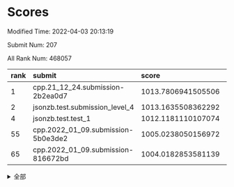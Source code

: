# Scores

Modified Time: 2022-04-03 20:13:19

Submit Num: 207

All Rank Num: 468057

| rank |               submit               |       score        |       sigma        | pk_num |
| :--- | :--------------------------------- | :----------------- | :----------------- | :----- |
| 1    | cpp.21_12_24.submission-2b2ea0d7   | 1013.7806941505506 | 0.8294423647928051 | 9046   |
| 2    | jsonzb.test.submission_level_4     | 1013.1635508362292 | 0.8166555777949734 | 9045   |
| 4    | jsonzb.test.test_1                 | 1012.1181110107074 | 0.8163210309119322 | 9042   |
| 55   | cpp.2022_01_09.submission-5b0e3de2 | 1005.0238050156972 | 0.7190338573337386 | 9047   |
| 65   | cpp.2022_01_09.submission-816672bd | 1004.0182853581139 | 0.716958932524836  | 9047   |


<details>
<summary>全部</summary>

| rank |                 submit                 |       score        |       sigma        | pk_num |
| :--- | :------------------------------------- | :----------------- | :----------------- | :----- |
| 1    | cpp.21_12_24.submission-2b2ea0d7       | 1013.7806941505506 | 0.8294423647928051 | 9046   |
| 2    | jsonzb.test.submission_level_4         | 1013.1635508362292 | 0.8166555777949734 | 9045   |
| 3    | gobigger.level_3.submission_level_3_26 | 1012.5224414792553 | 0.7642924271385989 | 9043   |
| 4    | jsonzb.test.test_1                     | 1012.1181110107074 | 0.8163210309119322 | 9042   |
| 5    | gobigger.level_3.submission_level_3_0  | 1011.9797597173246 | 0.7807908535589794 | 9046   |
| 6    | gobigger.level_3.submission_level_3_8  | 1011.9115041850685 | 0.7822202137277177 | 9046   |
| 7    | gobigger.level_3.submission_level_3_25 | 1011.4852576044412 | 0.7743507170521967 | 9043   |
| 8    | gobigger.level_3.submission_level_3_32 | 1011.360356056639  | 0.7617980795688102 | 9044   |
| 9    | gobigger.level_3.submission_level_3_31 | 1011.1829198826466 | 0.7752828580030615 | 9043   |
| 10   | gobigger.level_3.submission_level_3_40 | 1010.8883246074083 | 0.7526808352018294 | 9042   |
| 11   | gobigger.level_3.submission_level_3_11 | 1010.7515559190767 | 0.7839583175290233 | 9045   |
| 12   | gobigger.level_3.submission_level_3_16 | 1010.5538980935231 | 0.7671075428370218 | 9045   |
| 13   | gobigger.level_3.submission_level_3_47 | 1010.5165747901854 | 0.7930365766139562 | 9045   |
| 14   | gobigger.level_3.submission_level_3_12 | 1010.4990592293836 | 0.7346417254193003 | 9048   |
| 15   | gobigger.level_3.submission_level_3_49 | 1010.4794669894062 | 0.7570676181433832 | 9045   |
| 16   | gobigger.level_3.submission_level_3_6  | 1010.4497706861043 | 0.7684822717376831 | 9046   |
| 17   | gobigger.level_3.submission_level_3_23 | 1010.319074801152  | 0.7504517903091544 | 9044   |
| 18   | gobigger.level_3.submission_level_3_22 | 1010.1956764742357 | 0.7564390249379003 | 9045   |
| 19   | gobigger.level_3.submission_level_3_10 | 1010.1923117143447 | 0.73599962762315   | 9046   |
| 20   | gobigger.level_3.submission_level_3_17 | 1010.1826636406429 | 0.7640528276331161 | 9043   |
| 21   | gobigger.level_3.submission_level_3_37 | 1010.162317812571  | 0.7458039723671425 | 9049   |
| 22   | gobigger.level_3.submission_level_3_33 | 1010.1422094748682 | 0.7504538674605027 | 9041   |
| 23   | gobigger.level_3.submission_level_3_38 | 1010.1355335358888 | 0.749453337966228  | 9046   |
| 24   | gobigger.level_3.submission_level_3_1  | 1010.1290311460646 | 0.7430240160551199 | 9042   |
| 25   | gobigger.level_3.submission_level_3_21 | 1010.0971178766289 | 0.7626073054865236 | 9044   |
| 26   | gobigger.level_3.submission_level_3_4  | 1010.0742819714849 | 0.7450271759971473 | 9043   |
| 27   | gobigger.level_3.submission_level_3_18 | 1010.0701114677952 | 0.7483890012450561 | 9048   |
| 28   | gobigger.level_3.submission_level_3_13 | 1010.0654752423369 | 0.7641634068111717 | 9045   |
| 29   | gobigger.level_3.submission_level_3_39 | 1010.064927524445  | 0.7605451429573168 | 9042   |
| 30   | gobigger.level_3.submission_level_3_48 | 1010.0372203616029 | 0.7410327145318402 | 9044   |
| 31   | gobigger.level_3.submission_level_3_35 | 1009.9726567772115 | 0.7569913066815961 | 9044   |
| 32   | gobigger.level_3.submission_level_3_24 | 1009.9410655039524 | 0.7505455013116455 | 9042   |
| 33   | gobigger.level_3.submission_level_3_41 | 1009.867838305748  | 0.7576531182788799 | 9049   |
| 34   | gobigger.level_3.submission_level_3_44 | 1009.7906725032891 | 0.7416771171572774 | 9052   |
| 35   | gobigger.level_3.submission_level_3_2  | 1009.7022175893293 | 0.7674214664228061 | 9044   |
| 36   | gobigger.level_3.submission_level_3_9  | 1009.6225199176879 | 0.7511588249453776 | 9049   |
| 37   | gobigger.level_3.submission_level_3_5  | 1009.6038809161162 | 0.7661737222467785 | 9044   |
| 38   | gobigger.level_3.submission_level_3_46 | 1009.5834239931819 | 0.7465340912772755 | 9044   |
| 39   | gobigger.level_3.submission_level_3_45 | 1009.5627196448581 | 0.7536513659630625 | 9048   |
| 40   | gobigger.level_3.submission_level_3_15 | 1009.4508751430112 | 0.7608381461995812 | 9042   |
| 41   | gobigger.level_3.submission_level_3_20 | 1009.4476437510641 | 0.7551362058825699 | 9046   |
| 42   | gobigger.level_3.submission_level_3_27 | 1009.4246185613624 | 0.7436512390227207 | 9045   |
| 43   | gobigger.level_3.submission_level_3_42 | 1009.3569183628917 | 0.7545089977103329 | 9044   |
| 44   | gobigger.level_3.submission_level_3_43 | 1009.3010093973724 | 0.7414601278765373 | 9039   |
| 45   | gobigger.level_3.submission_level_3_34 | 1009.2505610492468 | 0.75404794218505   | 9046   |
| 46   | gobigger.level_3.submission_level_3_19 | 1009.2287462000273 | 0.7456315440579055 | 9046   |
| 47   | gobigger.level_3.submission_level_3_7  | 1009.1148584806602 | 0.7589665194272429 | 9048   |
| 48   | gobigger.level_3.submission_level_3_14 | 1008.9355014738048 | 0.7382796907453734 | 9046   |
| 49   | gobigger.level_3.submission_level_3_28 | 1008.928821434542  | 0.7500586194771539 | 9048   |
| 50   | gobigger.level_3.submission_level_3_30 | 1008.8554254270896 | 0.7281944318524523 | 9044   |
| 51   | gobigger.level_3.submission_level_3_3  | 1008.328784648892  | 0.7264030588875406 | 9049   |
| 52   | gobigger.level_3.submission_level_3_36 | 1008.269475509302  | 0.7449227822837013 | 9047   |
| 53   | gobigger.level_3.submission_level_3_29 | 1007.714447391104  | 0.7457508870589785 | 9047   |
| 54   | gobigger.level_1.submission_level_1_42 | 1005.0582437739116 | 0.70828233531736   | 9043   |
| 55   | cpp.2022_01_09.submission-5b0e3de2     | 1005.0238050156972 | 0.7190338573337386 | 9047   |
| 56   | gobigger.level_1.submission_level_1_13 | 1004.9231743600827 | 0.7145675430341502 | 9044   |
| 57   | gobigger.level_1.submission_level_1_41 | 1004.7721902626504 | 0.7161154754118836 | 9045   |
| 58   | gobigger.level_1.submission_level_1_34 | 1004.6322418572648 | 0.7202713270228357 | 9047   |
| 59   | gobigger.level_1.submission_level_1_12 | 1004.5501809093835 | 0.709482748818002  | 9050   |
| 60   | gobigger.level_1.submission_level_1_24 | 1004.4919204423362 | 0.728997895183032  | 9041   |
| 61   | gobigger.level_1.submission_level_1_19 | 1004.4227766264484 | 0.7138899343901232 | 9047   |
| 62   | gobigger.level_1.submission_level_1_44 | 1004.3608199797075 | 0.7176219966962749 | 9039   |
| 63   | gobigger.level_1.submission_level_1_43 | 1004.3186379548825 | 0.7134896004778466 | 9046   |
| 64   | gobigger.level_1.submission_level_1_49 | 1004.2635672025391 | 0.7231444837508014 | 9046   |
| 65   | cpp.2022_01_09.submission-816672bd     | 1004.0182853581139 | 0.716958932524836  | 9047   |
| 66   | gobigger.level_1.submission_level_1_21 | 1004.006571566144  | 0.7216110672261148 | 9041   |
| 67   | gobigger.level_1.submission_level_1_11 | 1003.9792403196711 | 0.7109405149198068 | 9041   |
| 68   | gobigger.level_1.submission_level_1_32 | 1003.8506036771687 | 0.705788645177286  | 9041   |
| 69   | gobigger.level_1.submission_level_1_15 | 1003.8231503859685 | 0.7314325980156597 | 9047   |
| 70   | gobigger.level_1.submission_level_1_47 | 1003.7889669694619 | 0.7071698074091178 | 9043   |
| 71   | gobigger.level_1.submission_level_1_27 | 1003.7788194944488 | 0.722320536530923  | 9046   |
| 72   | gobigger.level_1.submission_level_1_38 | 1003.7433065267592 | 0.7142700044404525 | 9044   |
| 73   | gobigger.level_1.submission_level_1_6  | 1003.7423350794955 | 0.707300657599734  | 9043   |
| 74   | gobigger.level_1.submission_level_1_1  | 1003.5067894020887 | 0.7255086783542873 | 9045   |
| 75   | gobigger.level_1.submission_level_1_40 | 1003.4688235689778 | 0.7188741879977287 | 9044   |
| 76   | gobigger.level_1.submission_level_1_14 | 1003.4596195231903 | 0.725223309213449  | 9043   |
| 77   | gobigger.level_1.submission_level_1_39 | 1003.3820428761496 | 0.7331463571541212 | 9044   |
| 78   | gobigger.level_1.submission_level_1_17 | 1003.3600221827232 | 0.7216925003725372 | 9041   |
| 79   | gobigger.level_1.submission_level_1_10 | 1003.3268571393833 | 0.7179862545489679 | 9044   |
| 80   | gobigger.level_1.submission_level_1_7  | 1003.2668438315703 | 0.7082480469876212 | 9045   |
| 81   | gobigger.level_1.submission_level_1_26 | 1003.2562708367299 | 0.7351142978824377 | 9045   |
| 82   | gobigger.level_1.submission_level_1_35 | 1003.2273544630601 | 0.7212992057174796 | 9041   |
| 83   | gobigger.level_1.submission_level_1_2  | 1003.2253158591956 | 0.7147668244762907 | 9047   |
| 84   | gobigger.level_1.submission_level_1_30 | 1003.2133099909299 | 0.724751004437413  | 9044   |
| 85   | gobigger.level_1.submission_level_1_45 | 1003.1689349680763 | 0.7386105170211639 | 9045   |
| 86   | gobigger.level_1.submission_level_1_36 | 1003.1588317657701 | 0.7082282735399619 | 9045   |
| 87   | gobigger.level_1.submission_level_1_37 | 1003.1542409278835 | 0.7235452999065652 | 9050   |
| 88   | gobigger.level_1.submission_level_1_16 | 1003.1236425834111 | 0.7237014938976895 | 9045   |
| 89   | gobigger.level_1.submission_level_1_29 | 1003.1180378478791 | 0.7172511898258839 | 9044   |
| 90   | gobigger.level_1.submission_level_1_0  | 1003.0902692828759 | 0.7092016917479506 | 9049   |
| 91   | gobigger.level_1.submission_level_1_20 | 1003.0655701434525 | 0.7007859717549485 | 9049   |
| 92   | gobigger.level_1.submission_level_1_33 | 1003.0127774924143 | 0.7258457393379487 | 9045   |
| 93   | gobigger.level_1.submission_level_1_9  | 1002.9956895059037 | 0.7024766296312093 | 9048   |
| 94   | gobigger.level_1.submission_level_1_46 | 1002.9697657831849 | 0.717657686872878  | 9041   |
| 95   | gobigger.level_1.submission_level_1_23 | 1002.8683574094939 | 0.7019518105150371 | 9046   |
| 96   | gobigger.level_1.submission_level_1_28 | 1002.8148032760491 | 0.720750391840218  | 9048   |
| 97   | gobigger.level_1.submission_level_1_31 | 1002.7700293262487 | 0.7145165288284071 | 9042   |
| 98   | gobigger.level_1.submission_level_1_18 | 1002.7610742109904 | 0.7298916706008829 | 9043   |
| 99   | gobigger.level_1.submission_level_1_25 | 1002.6262024151058 | 0.7152692167637434 | 9046   |
| 100  | gobigger.level_1.submission_level_1_4  | 1002.3014880144455 | 0.7155850888484846 | 9041   |
| 101  | gobigger.level_1.submission_level_1_22 | 1002.1210297338823 | 0.7201142123145584 | 9044   |
| 102  | gobigger.level_1.submission_level_1_48 | 1002.0133870211303 | 0.7187512002709096 | 9045   |
| 103  | gobigger.level_1.submission_level_1_3  | 1001.9565312457377 | 0.7101088252713527 | 9038   |
| 104  | gobigger.level_1.submission_level_1_8  | 1001.8029485793452 | 0.7176433598899365 | 9041   |
| 105  | gobigger.level_1.submission_level_1_5  | 1001.7608424382672 | 0.7211578031133462 | 9040   |
| 106  | gobigger.random.submission_random_7    | 997.7578490459885  | 0.7012774740704042 | 9046   |
| 107  | gobigger.random.submission_random_14   | 997.4288960180222  | 0.7106378105478445 | 9046   |
| 108  | gobigger.random.submission_random_48   | 997.1046588638088  | 0.7127628096750913 | 9044   |
| 109  | gobigger.random.submission_random_46   | 997.0543862593316  | 0.7034344977031913 | 9044   |
| 110  | gobigger.random.submission_random_36   | 996.9688925266919  | 0.7162429317535698 | 9041   |
| 111  | gobigger.random.submission_random_23   | 996.9627409694028  | 0.7190010751771662 | 9049   |
| 112  | gobigger.random.submission_random_6    | 996.9282021665549  | 0.7172272545700741 | 9046   |
| 113  | gobigger.random.submission_random_13   | 996.8898067372644  | 0.7130552082753    | 9045   |
| 114  | gobigger.random.submission_random_9    | 996.6867838248219  | 0.7009238201500461 | 9045   |
| 115  | gobigger.random.submission_random_30   | 996.5789558260334  | 0.6975242750014008 | 9045   |
| 116  | gobigger.random.submission_random_42   | 996.5699118389291  | 0.7158191512754876 | 9044   |
| 117  | gobigger.random.submission_random_24   | 996.5386241544278  | 0.7040996459270102 | 9044   |
| 118  | gobigger.random.submission_random_12   | 996.5338490422135  | 0.7169073495044083 | 9045   |
| 119  | gobigger.random.submission_random_27   | 996.5061103346097  | 0.7129279154385253 | 9043   |
| 120  | gobigger.random.submission_random_3    | 996.4519671569212  | 0.7111238591390024 | 9048   |
| 121  | gobigger.random.submission_random_44   | 996.4114882691003  | 0.7195105455905857 | 9046   |
| 122  | gobigger.random.submission_random_22   | 996.3693370795896  | 0.7079477861784427 | 9042   |
| 123  | gobigger.random.submission_random_31   | 996.3478052587842  | 0.7105556797461897 | 9042   |
| 124  | gobigger.random.submission_random_10   | 996.1945411116544  | 0.7200733906841293 | 9042   |
| 125  | gobigger.random.submission_random_41   | 996.0900732499368  | 0.7016270655427029 | 9047   |
| 126  | gobigger.random.submission_random_34   | 995.9814486532521  | 0.714082885268646  | 9044   |
| 127  | gobigger.random.submission_random_4    | 995.8896153385838  | 0.7021513397674233 | 9044   |
| 128  | gobigger.random.submission_random_29   | 995.8772978241783  | 0.7288662720718732 | 9040   |
| 129  | gobigger.random.submission_random_26   | 995.8687427886467  | 0.6995639557979346 | 9044   |
| 130  | gobigger.random.submission_random_5    | 995.8645754605662  | 0.7055834683978323 | 9043   |
| 131  | gobigger.random.submission_random_2    | 995.8567432904445  | 0.7114571119798474 | 9043   |
| 132  | gobigger.random.submission_random_15   | 995.8516698215598  | 0.7048377755431809 | 9045   |
| 133  | gobigger.random.submission_random_45   | 995.8172968732732  | 0.7207928626799895 | 9045   |
| 134  | gobigger.random.submission_random_47   | 995.8110550873538  | 0.7088296890361032 | 9045   |
| 135  | gobigger.random.submission_random_49   | 995.8048438257628  | 0.7165647848216053 | 9050   |
| 136  | gobigger.random.submission_random_0    | 995.7686478885381  | 0.7138953645654443 | 9040   |
| 137  | gobigger.random.submission_random_11   | 995.7416088214713  | 0.7131372415974131 | 9038   |
| 138  | gobigger.random.submission_random_28   | 995.5960790719275  | 0.7198020472426788 | 9046   |
| 139  | gobigger.random.submission_random_32   | 995.4463663629981  | 0.7137169807837092 | 9043   |
| 140  | gobigger.random.submission_random_8    | 995.3113784027006  | 0.7105819461442882 | 9046   |
| 141  | gobigger.random.submission_random_40   | 995.2659397593028  | 0.7221861001935194 | 9044   |
| 142  | gobigger.random.submission_random_33   | 995.1402278247097  | 0.704024226502385  | 9049   |
| 143  | gobigger.random.submission_random_18   | 995.0874652450635  | 0.7207881486694747 | 9044   |
| 144  | gobigger.random.submission_random_20   | 995.0147476522063  | 0.7239510335775186 | 9043   |
| 145  | gobigger.random.submission_random_25   | 994.9603328503631  | 0.7222201653303492 | 9046   |
| 146  | gobigger.random.submission_random_38   | 994.9561970514583  | 0.7239014491878981 | 9047   |
| 147  | gobigger.random.submission_random_17   | 994.949208242739   | 0.7072620799074113 | 9041   |
| 148  | gobigger.random.submission_random_1    | 994.9074546227725  | 0.696973905374956  | 9044   |
| 149  | gobigger.random.submission_random_37   | 994.8494545665712  | 0.7313838700211337 | 9037   |
| 150  | gobigger.random.submission_random_21   | 994.7661685058115  | 0.7295690372516818 | 9045   |
| 151  | gobigger.random.submission_random_16   | 994.7402926645801  | 0.7294226191899165 | 9044   |
| 152  | gobigger.random.submission_random_43   | 994.6713824523747  | 0.7069772966056047 | 9044   |
| 153  | gobigger.random.submission_random_35   | 994.5384881174213  | 0.7198446317297157 | 9045   |
| 154  | gobigger.random.submission_random_19   | 994.5238080265672  | 0.7152384130512575 | 9043   |
| 155  | gobigger.random.submission_random_39   | 994.4648116254878  | 0.7197809612716444 | 9041   |
| 156  | gobigger.level_2.submission_level_2_40 | 993.9817605696833  | 0.737792457573417  | 9042   |
| 157  | gobigger.level_2.submission_level_2_38 | 993.8221105353815  | 0.7458549829793164 | 9046   |
| 158  | gobigger.level_2.submission_level_2_35 | 993.7542924724081  | 0.7378145285510235 | 9045   |
| 159  | gobigger.level_2.submission_level_2_22 | 993.7135321298414  | 0.7292037346036851 | 9042   |
| 160  | gobigger.level_2.submission_level_2_26 | 993.3785875918071  | 0.7442336215134513 | 9042   |
| 161  | gobigger.level_2.submission_level_2_20 | 993.3666427820488  | 0.7417790011360199 | 9044   |
| 162  | gobigger.level_2.submission_level_2_12 | 993.3647738860733  | 0.7443873982074807 | 9045   |
| 163  | gobigger.level_2.submission_level_2_30 | 993.2611773307152  | 0.7178413330281483 | 9042   |
| 164  | gobigger.level_2.submission_level_2_31 | 993.2150686002403  | 0.7288436586011263 | 9047   |
| 165  | gobigger.level_2.submission_level_2_15 | 993.1594212462442  | 0.7388020092352812 | 9045   |
| 166  | gobigger.level_2.submission_level_2_42 | 993.1419651855593  | 0.7307448357007759 | 9051   |
| 167  | gobigger.level_2.submission_level_2_47 | 993.0791014424984  | 0.7250017671898201 | 9046   |
| 168  | gobigger.level_2.submission_level_2_13 | 992.9300307936404  | 0.7429796385926616 | 9046   |
| 169  | gobigger.level_2.submission_level_2_23 | 992.8635833146292  | 0.7290658917129162 | 9048   |
| 170  | gobigger.level_2.submission_level_2_9  | 992.7665888325901  | 0.7458676886344009 | 9042   |
| 171  | gobigger.level_2.submission_level_2_43 | 992.669962355147   | 0.7437434615230863 | 9048   |
| 172  | gobigger.level_2.submission_level_2_46 | 992.6479502653592  | 0.7455385902330516 | 9047   |
| 173  | gobigger.level_2.submission_level_2_2  | 992.6422181370534  | 0.7302488382237136 | 9046   |
| 174  | gobigger.level_2.submission_level_2_25 | 992.4979152203306  | 0.7373414991161501 | 9044   |
| 175  | gobigger.level_2.submission_level_2_21 | 992.476973133579   | 0.742872646305715  | 9046   |
| 176  | gobigger.level_2.submission_level_2_48 | 992.4720449739826  | 0.7424651035276811 | 9045   |
| 177  | gobigger.level_2.submission_level_2_33 | 992.4708498392648  | 0.7334160153803156 | 9045   |
| 178  | gobigger.level_2.submission_level_2_17 | 992.4572004648485  | 0.756343058564894  | 9047   |
| 179  | gobigger.level_2.submission_level_2_41 | 992.4551302995145  | 0.7416212504591212 | 9049   |
| 180  | gobigger.level_2.submission_level_2_10 | 992.3793646200832  | 0.7613397296042104 | 9043   |
| 181  | gobigger.level_2.submission_level_2_1  | 992.2994162112021  | 0.7468133883086552 | 9046   |
| 182  | gobigger.level_2.submission_level_2_7  | 992.2407471867936  | 0.7511040966920041 | 9044   |
| 183  | gobigger.level_2.submission_level_2_18 | 992.2177553276196  | 0.745481740838237  | 9046   |
| 184  | gobigger.level_2.submission_level_2_16 | 992.1484616173592  | 0.7395326702178463 | 9048   |
| 185  | gobigger.level_2.submission_level_2_49 | 992.1016745044826  | 0.7333262990316455 | 9045   |
| 186  | gobigger.level_2.submission_level_2_44 | 992.0551974893235  | 0.7415992733552154 | 9046   |
| 187  | gobigger.level_2.submission_level_2_0  | 991.988699909689   | 0.741852140560412  | 9048   |
| 188  | gobigger.level_2.submission_level_2_27 | 991.9807515845217  | 0.7435972173800366 | 9044   |
| 189  | gobigger.level_2.submission_level_2_32 | 991.9485965131353  | 0.748816897865593  | 9045   |
| 190  | gobigger.level_2.submission_level_2_4  | 991.7767328224609  | 0.7345460586449781 | 9046   |
| 191  | gobigger.level_2.submission_level_2_29 | 991.7202087342739  | 0.7432651276653917 | 9045   |
| 192  | gobigger.level_2.submission_level_2_37 | 991.5963875584275  | 0.7499448363754041 | 9048   |
| 193  | gobigger.level_2.submission_level_2_14 | 991.5436831049406  | 0.7565445622352657 | 9042   |
| 194  | gobigger.level_2.submission_level_2_39 | 991.4936821805128  | 0.7599867126192471 | 9041   |
| 195  | gobigger.level_2.submission_level_2_45 | 991.3426066188803  | 0.7710057466720351 | 9047   |
| 196  | gobigger.level_2.submission_level_2_5  | 991.2795640061423  | 0.7439557693934421 | 9043   |
| 197  | gobigger.level_2.submission_level_2_19 | 991.0236776684192  | 0.7617630277026988 | 9045   |
| 198  | gobigger.level_2.submission_level_2_6  | 990.9398744820085  | 0.7591490353607614 | 9043   |
| 199  | gobigger.level_2.submission_level_2_3  | 990.9315552076874  | 0.744368508878385  | 9039   |
| 200  | gobigger.level_2.submission_level_2_36 | 990.7500634851752  | 0.7511231530733281 | 9046   |
| 201  | gobigger.level_2.submission_level_2_8  | 990.5999202341759  | 0.7582546537289018 | 9046   |
| 202  | gobigger.level_2.submission_level_2_28 | 990.4913259336946  | 0.7752416637978409 | 9042   |
| 203  | gobigger.level_2.submission_level_2_34 | 990.1220123198573  | 0.7564734645204207 | 9042   |
| 204  | gobigger.level_2.submission_level_2_24 | 989.9505714232997  | 0.7574096200279066 | 9040   |
| 205  | gobigger.level_2.submission_level_2_11 | 989.837389881549   | 0.768541709078814  | 9046   |
| 206  | gobigger.none.submission_none_1        | 979.5565031578311  | 1.348652235804537  | 9041   |
| 207  | gobigger.none.submission_none_0        | 976.6674624730047  | 1.3791404251046877 | 9042   |

</details>